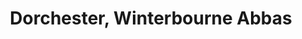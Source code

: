 ---
title: Dorchester, Winterbourne Abbas
url: /dorchester-winterbourne-abbas/
latitude: 50.713
longitude: -2.545
---
